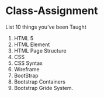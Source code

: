 # Class-Assignment
List 10 things you've been Taught

1. HTML 5
2. HTML Element
3. HTML Page Structure
4. CSS
6. CSS Syntax
7. Wireframe
8. BootStrap
9. Bootstrap Containers
10. Bootstrap Gride System.

